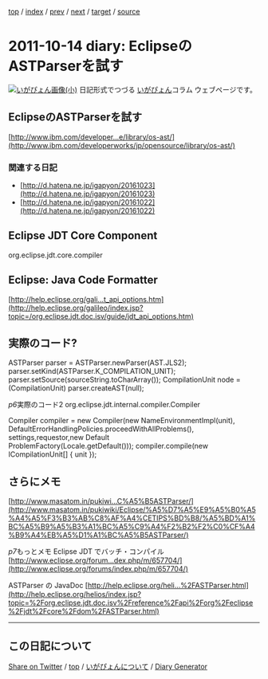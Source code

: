 [top](https://igapyon.github.io/diary/) 
 / [index](https://igapyon.github.io/diary/2011/index.html) 
 / [prev](https://igapyon.github.io/diary/2011/ig111013.html) 
 / [next](https://igapyon.github.io/diary/2011/ig111015.html) 
 / [target](https://igapyon.github.io/diary/2011/ig111014.html) 
 / [source](https://github.com/igapyon/diary/blob/gh-pages/2011/ig111014.html.src.md) 

2011-10-14 diary: EclipseのASTParserを試す
=====================================================================================================
[![いがぴょん画像(小)](https://igapyon.github.io/diary/images/iga200306s.jpg "いがぴょん")](https://igapyon.github.io/diary/memo/memoigapyon.html) 日記形式でつづる [いがぴょん](https://igapyon.github.io/diary/memo/memoigapyon.html)コラム ウェブページです。

## EclipseのASTParserを試す

[http://www.ibm.com/developer...e/library/os-ast/](http://www.ibm.com/developerworks/jp/opensource/library/os-ast/)


### 関連する日記


* [http://d.hatena.ne.jp/igapyon/20161023](http://d.hatena.ne.jp/igapyon/20161023)
* [http://d.hatena.ne.jp/igapyon/20161022](http://d.hatena.ne.jp/igapyon/20161022)



## Eclipse JDT Core Component

org.eclipse.jdt.core.compiler


## Eclipse: Java Code Formatter

[http://help.eclipse.org/gali...t_api_options.htm](http://help.eclipse.org/galileo/index.jsp?topic=/org.eclipse.jdt.doc.isv/guide/jdt_api_options.htm)


## 実際のコード?

ASTParser parser = ASTParser.newParser(AST.JLS2);
parser.setKind(ASTParser.K_COMPILATION_UNIT);
parser.setSource(sourceString.toCharArray());
CompilationUnit node = (CompilationUnit) parser.createAST(null);

*p6*実際のコード2
org.eclipse.jdt.internal.compiler.Compiler

Compiler compiler = new Compiler(new NameEnvironmentImpl(unit),
                     DefaultErrorHandlingPolicies.proceedWithAllProblems(),
                     settings,requestor,new Default\
                     ProblemFactory(Locale.getDefault()));
compiler.compile(new ICompilationUnit[] { unit });


## さらにメモ

[http://www.masatom.in/pukiwi...C%A5%B5ASTParser/](http://www.masatom.in/pukiwiki/Eclipse/%A5%D7%A5%E9%A5%B0%A5%A4%A5%F3%B3%AB%C8%AF%A4%CETIPS%BD%B8/%A5%BD%A1%BC%A5%B9%A5%B3%A1%BC%A5%C9%A4%F2%B2%F2%C0%CF%A4%B9%A4%EB%A5%D1%A1%BC%A5%B5ASTParser/)

*p7*もっとメモ
Eclipse JDT でバッチ・コンパイル
[http://www.eclipse.org/forum...dex.php/m/657704/](http://www.eclipse.org/forums/index.php/m/657704/)

ASTParser の JavaDoc
[http://help.eclipse.org/heli...%2FASTParser.html](http://help.eclipse.org/helios/index.jsp?topic=%2Forg.eclipse.jdt.doc.isv%2Freference%2Fapi%2Forg%2Feclipse%2Fjdt%2Fcore%2Fdom%2FASTParser.html)





----------------------------------------------------------------------------------------------------

## この日記について

[Share on Twitter](https://twitter.com/intent/tweet?hashtags=igapyon%2Cdiary%2C%E3%81%84%E3%81%8C%E3%81%B4%E3%82%87%E3%82%93&text=Eclipse%E3%81%AEASTParser%E3%82%92%E8%A9%A6%E3%81%99&url=https%3A%2F%2Figapyon.github.io%2Fdiary%2F2011%2Fig111014.html) / [top](https://igapyon.github.io/diary/) / [いがぴょんについて](https://igapyon.github.io/diary/memo/memoigapyon.html) / [Diary Generator](https://github.com/igapyon/igapyonv3)
